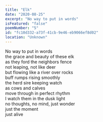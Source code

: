 ```yaml
---
title: "Elk"
date: "2020-08-25"
excerpt: "No way to put in words"
isFeatured: "false"
poemNumber: "5"
id: "fc10d332-a73f-41cb-9e46-eb9066ef8d02"
location: "Unknown"
---
```


No way to put in words  
the grace and beauty of these elk  
as they ford the neighbors fence  
not leaping, not like deer  
but flowing like a river over rocks  
buff rumps rising smoothly  
the herd sire keeping watch  
as cows and calves  
move through in perfect rhythm  
I watch them in the dusk light  
no thoughts, no mind, just wonder  
just the moment  
just alive
